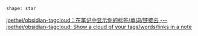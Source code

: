 ```tagcloud
shape: star
```


[joethei/obsidian-tagcloud：在笔记中显示你的标签/单词/链接云 --- joethei/obsidian-tagcloud: Show a cloud of your tags/words/links in a note](https://github.com/joethei/obsidian-tagcloud)